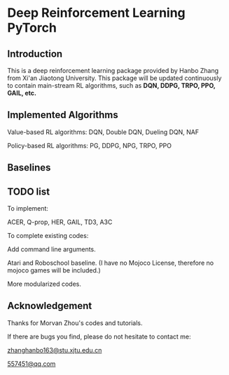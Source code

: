 # Deep Reinforcement Learning PyTorch

## Introduction

This is a deep reinforcement learning package provided by Hanbo Zhang 
from Xi'an Jiaotong University. This package will be updated continuously
to contain main-stream RL algorithms, such as **DQN, DDPG, TRPO, PPO, GAIL, 
etc.**

## Implemented Algorithms

Value-based RL algorithms: DQN, Double DQN, Dueling DQN, NAF

Policy-based RL algorithms: PG, DDPG, NPG, TRPO, PPO

## Baselines

## TODO list

To implement:

ACER, Q-prop, HER, GAIL, TD3, A3C

To complete existing codes:

Add command line arguments.

Atari and Roboschool baseline. (I have no Mojoco License, therefore no mojoco games will be included.)

More modularized codes.

## Acknowledgement

Thanks for Morvan Zhou's codes and tutorials.

If there are bugs you find, please do not hesitate to contact me:

zhanghanbo163@stu.xjtu.edu.cn

557451@qq.com
